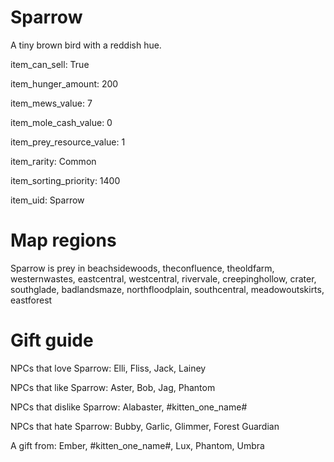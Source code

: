 # Sparrow

A tiny brown bird with a reddish hue.

item_can_sell: True

item_hunger_amount: 200

item_mews_value: 7

item_mole_cash_value: 0

item_prey_resource_value: 1

item_rarity: Common

item_sorting_priority: 1400

item_uid: Sparrow

# Map regions

Sparrow is prey in beachsidewoods, theconfluence, theoldfarm, westernwastes, eastcentral, westcentral, rivervale, creepinghollow, crater, southglade, badlandsmaze, northfloodplain, southcentral, meadowoutskirts, eastforest

# Gift guide

NPCs that love Sparrow: Elli, Fliss, Jack, Lainey

NPCs that like Sparrow: Aster, Bob, Jag, Phantom

NPCs that dislike Sparrow: Alabaster, #kitten_one_name#

NPCs that hate Sparrow: Bubby, Garlic, Glimmer, Forest Guardian

A gift from: Ember, #kitten_one_name#, Lux, Phantom, Umbra